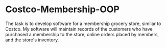 # Costco-Membership-OOP
The task is to develop software for a membership grocery store, similar to Costco. My software will maintain records of the customers who have purchased a membership to the store, online orders placed by members, and the store's inventory.

